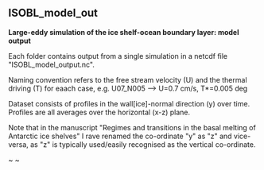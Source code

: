 ## ISOBL_model_out
**Large-eddy simulation of the ice shelf-ocean boundary layer: model output**

Each folder contains output from a single simulation in a netcdf file "ISOBL_model_output.nc".

Naming convention refers to the free stream velocity (U) and the thermal driving (T) for eaach case, e.g. U07_N005 --> U=0.7 cm/s, T\*=0.005 deg

Dataset consists of profiles in the wall[ice]-normal direction (y) over time. Profiles are all averages over the horizontal (x-z) plane.

Note that in the manuscript "Regimes and transitions in the basal melting of Antarctic ice shelves" I rave renamed the co-ordinate "y" as "z" and vice-versa, as "z" is typically used/easily recognised as the vertical co-ordinate.

~
~
